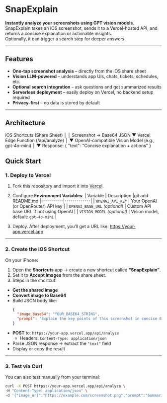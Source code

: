 # SnapExplain 

**Instantly analyze your screenshots using GPT vision models**.  
SnapExplain takes an iOS screenshot, sends it to a Vercel-hosted API, and returns a concise explanation or actionable insights.  
Optionally, it can trigger a search step for deeper answers.

---

## Features
- **One-tap screenshot analysis** – directly from the iOS share sheet  
- **Vision LLM-powered** – understands app UIs, chats, tickets, schedules, etc.  
- **Optional search integration** – ask questions and get summarized results  
- **Serverless deployment** – easily deploy on Vercel, no backend setup required  
- **Privacy-first** – no data is stored by default

---

## Architecture
iOS Shortcuts (Share Sheet)
│
│ Screenshot → Base64 JSON
▼
Vercel Edge Function (/api/analyze)
│
▼
OpenAI-compatible Vision Model (e.g., gpt-4o-mini)
│
▼
Response: { "text": "Concise explanation + actions" }



## Quick Start

### 1. Deploy to Vercel
1. Fork this repository and import it into [Vercel](https://vercel.com/).
2. Configure **Environment Variables**:
   | Variable | Description |git add README.md
   |-----------|-------------|
   | `OPENAI_API_KEY` | Your OpenAI (or OpenRouter) API key |
   | `OPENAI_BASE_URL` *(optional)* | Custom API base URL if not using OpenAI |
   | `VISION_MODEL` *(optional)* | Vision model, default: `gpt-4o-mini` |

3. Deploy. After deployment, you’ll get a URL like:
https://your-app.vercel.app



---

### 2. Create the iOS Shortcut
On your iPhone:
1. Open the **Shortcuts** app → create a new shortcut called **“SnapExplain”**.
2. Set it to **Accept Images** from the share sheet.
3. Steps in the shortcut:
- **Get the shared image**
- **Convert image to Base64**
- Build JSON body like:
  ```json
  {
    "image_base64": "YOUR_BASE64_STRING",
    "prompt": "Explain the key points of this screenshot in concise English."
  }
  ```
- **POST** to: `https://your-app.vercel.app/api/analyze`
  - Headers: `Content-Type: application/json`
- Parse JSON response → extract the `"text"` field
- Display or copy the result

---

### 3. Test via Curl
You can also test manually from your terminal:
```bash
curl -X POST https://your-app.vercel.app/api/analyze \
-H "Content-Type: application/json" \
-d '{"image_url":"https://example.com/screenshot.png","prompt":"Summarize this image."}'
